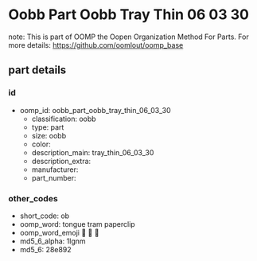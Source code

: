 # Oobb Part Oobb Tray Thin 06 03 30  

note: This is part of OOMP the Oopen Organization Method For Parts. For more details: https://github.com/oomlout/oomp_base

##  part details





### id
* oomp_id: oobb_part_oobb_tray_thin_06_03_30
  * classification: oobb
  * type: part
  * size: oobb
  * color: 
  * description_main: tray_thin_06_03_30
  * description_extra: 
  * manufacturer: 
  * part_number: 

### other_codes
* short_code: ob
* oomp_word: tongue tram paperclip
* oomp_word_emoji :tongue: :tram: :paperclip:
* md5_6_alpha: 1lgnm
* md5_6: 28e892